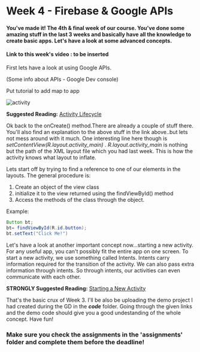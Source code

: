 # Week 4 - Firebase & Google APIs

#### You've made it! The 4th & final week of our course. You've done some amazing stuff in the last 3 weeks and basically have all the knowledge to create basic apps. Let's have a look at some advanced concepts.

#### Link to this week's video : **to be inserted**

First lets have a look at using Google APIs.

(Some info about APIs - Google Dev console)

Put tutorial to add map to app

![activity](assets/a_lifecycle.png)

**Suggested Reading:** [Activity Lifecycle](https://developer.android.com/guide/components/activities/activity-lifecycle)

Ok back to the onCreate() method.There are already a couple of stuff there. You'll also find an explanation to the above stuff in the link above..but lets not mess around with it much. One interesting line here though is *setContentView(R.layout.activity_main)* . *R.layout.activity_main* is nothing but the path of the XML layout file which you had last week. This is how the activity knows what layout to inflate.

Lets start off by trying to find a reference to one of our elements in the layouts. The general procedure is:
1) Create an object of the view class
2) initialize it to the view returned using the findViewById() method
3) Access the methods of the class through the object.

Example:
```java
Button bt;
bt= findViewById(R.id.button);
bt.setText("Click Me!")
```

Let's have a look at another important concept now...starting a new activity. For any useful app, you can't possibly fit the entire app on one screen.
To start a new activity, we use something called Intents. Intents carry information required for the transition of the activity. We can also pass extra information through intents. So through intents, our activities can even communicate with each other.

**STRONGLY Suggested Reading:** [Starting a New Activity](https://developer.android.com/training/basics/firstapp/starting-activity)

That's the basic crux of Week 3. I'll be also be uploading the demo project I had created during the GD in the ***code*** folder.
Going through the given links and the demo code should give you a good undestanding of the whole concept. Have fun!

### Make sure you check the assignments in the 'assignments' folder and complete them before the deadline!

